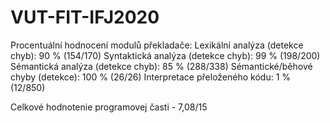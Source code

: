 # VUT-FIT-IFJ2020

Procentuální hodnocení modulů překladače:
Lexikální analýza (detekce chyb): 90 % (154/170)
Syntaktická analýza (detekce chyb): 99 % (198/200)
Sémantická analýza (detekce chyb): 85 % (288/338)
Sémantické/běhové chyby (detekce): 100 % (26/26)
Interpretace přeloženého kódu: 1 % (12/850)

Celkové hodnotenie programovej časti - 7,08/15
